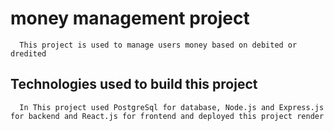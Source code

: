 # money management project
      This project is used to manage users money based on debited or dredited 

## Technologies used to build this project
      In This project used PostgreSql for database, Node.js and Express.js for backend and React.js for frontend and deployed this project render
